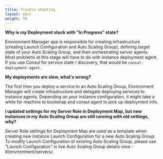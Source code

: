 ```yaml
---
title: Trouble shooting
layout: docs
weight: 70
---
```


**Why is my Deployment stuck with "In Progress" state?**

Environment Manager app is responsible for creating infrastructure (creating Launch Configuration and Auto Scaling Group), defining target state of your Auto Scaling Group, and then orchestrating server agents. Most problems at this stage will have to do with instance deployment agent. If you use Consul for service state / discovery, that would be `consul-deployment-agent`.

**My deployments are slow, what's wrong?**

The first time you deploy a service to an Auto Scaling Group, Environment Manager will create infrastructure and delegate deploying services to instance agents. Depending on your instance configuration, it might take a while for machine to bootstrap and consul agent to pick up deployment info.

**I updated settings for my Server Role in Deployment Map, but new instances in my Auto Scaling Group are still running with old settings, why?**

Server Role settings for Deployment Map are used as a template when creating new instance Launch Configuration for a new Auto Scaling Group. To modify Launch Configuration of existing Auto Scaling Group, please use "Launch Configuration" in live Auto Scaling Group details view - #/environment/servers/.
